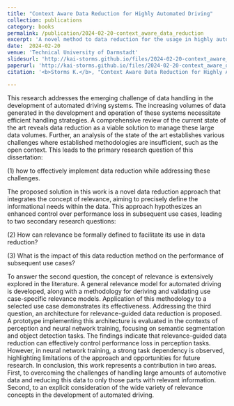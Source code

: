 ```yaml
---
title: "Context Aware Data Reduction for Highly Automated Driving"
collection: publications
category: books
permalink: /publication/2024-02-20-context_aware_data_reduction
excerpt: 'A novel method to data reduction for the usage in highly automated driving'
date:  2024-02-20
venue: 'Technical University of Darmstadt'
slidesurl: 'http://kai-storms.github.io/files/2024-02-20-context_aware_data_reduction-slides.pdf'
paperurl: 'http://kai-storms.github.io/files/2024-02-20-context_aware_data_reduction.pdf'
citation: '<b>Storms K.</b>, "Context Aware Data Reduction for Highly Automated Driving," (2024) Dissertation, Technical University of Darmstadt, Darmstadt, doi: 10.26083/tuprints-00026704'

---
```


 	
This research addresses the emerging challenge of data handling in the development of automated driving systems. The increasing volumes of data generated in the development and operation of these systems necessitate efficient handling strategies. A comprehensive review of the current state of the art reveals data reduction as a viable solution to manage these large data volumes. Further, an analysis of the state of the art establishes various challenges where established methodologies are insufficient, such as the open context. This leads to the primary research question of this dissertation:

(1) how to effectively implement data reduction while addressing these challenges. 

The proposed solution in this work is a novel data reduction approach that integrates the concept of relevance, aiming to precisely define the informational needs within the data. This approach hypothesizes an enhanced control over performance loss in subsequent use cases, leading to two secondary research questions:

(2) How can relevance be formally defined to facilitate its use in data reduction?

(3) What is the impact of this data reduction method on the performance of subsequent use cases?

To answer the second question, the concept of relevance is extensively explored in the literature. A general relevance model for automated driving is developed, along with a methodology for deriving and validating use case-specific relevance models. Application of this methodology to a selected use case demonstrates its effectiveness. Addressing the third question, an architecture for relevance-guided data reduction is proposed. A prototype implementing this architecture is evaluated in the contexts of perception and neural network training, focusing on semantic segmentation and object detection tasks. The findings indicate that relevance-guided data reduction can effectively control performance loss in perception tasks. However, in neural network training, a strong task dependency is observed, highlighting limitations of the approach and opportunities for future research. In conclusion, this work represents a contribution in two areas. First, to overcoming the challenges of handling large amounts of automotive data and reducing this data to only those parts with relevant information. Second, to an explicit consideration of the wide variety of relevance concepts in the development of automated driving.